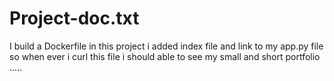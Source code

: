 # Project-doc.txt
I build a Dockerfile in this project i added index file and link to my app.py file so when ever i curl this file i should able to see my small and short portfolio .....

